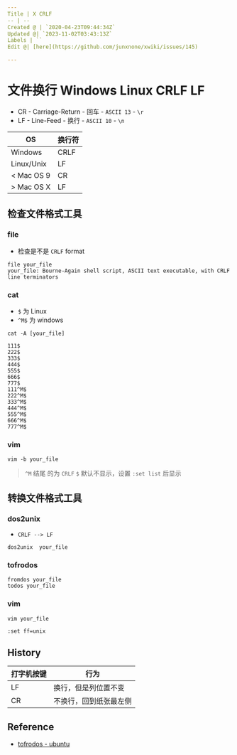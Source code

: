 ```yaml
---
Title | X CRLF
-- | --
Created @ | `2020-04-23T09:44:34Z`
Updated @| `2023-11-02T03:43:13Z`
Labels | ``
Edit @| [here](https://github.com/junxnone/xwiki/issues/145)

---
```

# 文件换行 Windows Linux CRLF LF
- CR - Carriage-Return - 回车 - `ASCII 13` - `\r`
- LF -  Line-Feed - 换行 -  `ASCII 10` - `\n`

OS | 换行符
-- | --
Windows | CRLF
Linux/Unix | LF
< Mac OS 9 | CR
\> Mac OS X | LF
 
## 检查文件格式工具

### file 
- 检查是不是 `CRLF` format

```
file your_file
your_file: Bourne-Again shell script, ASCII text executable, with CRLF line terminators
```

### cat
- `$` 为 Linux
- `^M$` 为 windows

```
cat -A [your_file]
```

```
111$
222$
333$
444$
555$
666$
777$
111^M$
222^M$
333^M$
444^M$
555^M$
666^M$
777^M$
```




### vim 

```
vim -b your_file
```
> `^M` 结尾 的为 `CRLF`
> `$` 默认不显示，设置 `:set list` 后显示


## 转换文件格式工具


### dos2unix  
- `CRLF --> LF`

```
dos2unix  your_file
```

### tofrodos 

```
fromdos your_file
todos your_file
```

### vim 

```
vim your_file
```
```
:set ff=unix
```


## History

打字机按键 | 行为
-- | --
LF  |  换行，但是列位置不变
CR | 不换行，回到纸张最左侧

## Reference
- [tofrodos - ubuntu](http://manpages.ubuntu.com/manpages/focal/man1/fromdos.1.html)

